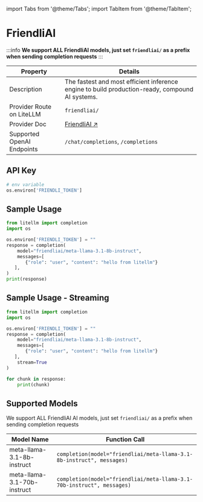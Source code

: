 import Tabs from '@theme/Tabs';
import TabItem from '@theme/TabItem';

# FriendliAI

:::info
**We support ALL FriendliAI models, just set `friendliai/` as a prefix when sending completion requests**
:::

| Property                   | Details                                                                                         |
| -------------------------- | ----------------------------------------------------------------------------------------------- |
| Description                | The fastest and most efficient inference engine to build production-ready, compound AI systems. |
| Provider Route on LiteLLM  | `friendliai/`                                                                                   |
| Provider Doc               | [FriendliAI ↗](https://friendli.ai/docs/sdk/integrations/litellm)                               |
| Supported OpenAI Endpoints | `/chat/completions`, `/completions`                                                             |

## API Key

```python
# env variable
os.environ['FRIENDLI_TOKEN']
```

## Sample Usage

```python
from litellm import completion
import os

os.environ['FRIENDLI_TOKEN'] = ""
response = completion(
    model="friendliai/meta-llama-3.1-8b-instruct",
    messages=[
       {"role": "user", "content": "hello from litellm"}
   ],
)
print(response)
```

## Sample Usage - Streaming

```python
from litellm import completion
import os

os.environ['FRIENDLI_TOKEN'] = ""
response = completion(
    model="friendliai/meta-llama-3.1-8b-instruct",
    messages=[
       {"role": "user", "content": "hello from litellm"}
   ],
    stream=True
)

for chunk in response:
    print(chunk)
```

## Supported Models

We support ALL FriendliAI AI models, just set `friendliai/` as a prefix when sending completion requests

| Model Name                  | Function Call                                                          |
| --------------------------- | ---------------------------------------------------------------------- |
| meta-llama-3.1-8b-instruct  | `completion(model="friendliai/meta-llama-3.1-8b-instruct", messages)`  |
| meta-llama-3.1-70b-instruct | `completion(model="friendliai/meta-llama-3.1-70b-instruct", messages)` |
